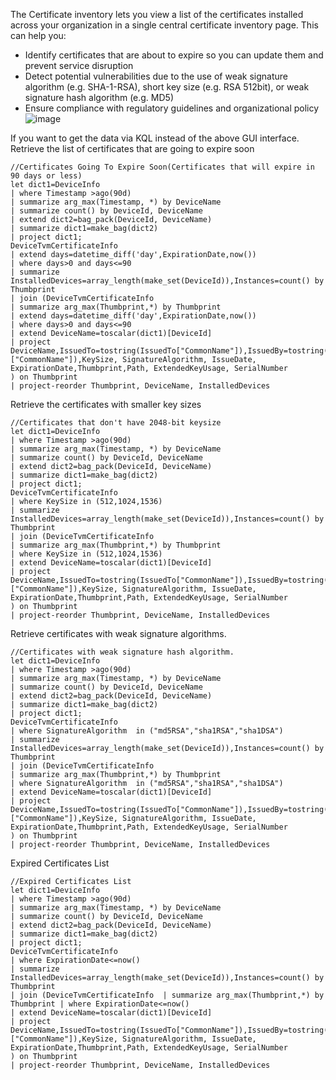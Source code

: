 The Certificate inventory lets you view a list of the certificates installed across your organization in a single central certificate inventory page. This can help you:
* Identify certificates that are about to expire so you can update them and prevent service disruption
* Detect potential vulnerabilities due to the use of weak signature algorithm (e.g. SHA-1-RSA), short key size (e.g. RSA 512bit), or weak signature hash algorithm (e.g. MD5)
* Ensure compliance with regulatory guidelines and organizational policy
![image](https://github.com/le0li9ht/Defender-For-Endpoint-Queries/assets/34128579/0eb4df5f-680c-4cb0-93cb-fc881447dc43)

If you want to get the data via KQL instead of the above GUI interface.
Retrieve the list of certificates that are going to expire soon  

```
//Certificates Going To Expire Soon(Certificates that will expire in 90 days or less)
let dict1=DeviceInfo
| where Timestamp >ago(90d)
| summarize arg_max(Timestamp, *) by DeviceName
| summarize count() by DeviceId, DeviceName
| extend dict2=bag_pack(DeviceId, DeviceName)
| summarize dict1=make_bag(dict2)
| project dict1;
DeviceTvmCertificateInfo
| extend days=datetime_diff('day',ExpirationDate,now())
| where days>0 and days<=90
| summarize InstalledDevices=array_length(make_set(DeviceId)),Instances=count() by Thumbprint
| join (DeviceTvmCertificateInfo
| summarize arg_max(Thumbprint,*) by Thumbprint
| extend days=datetime_diff('day',ExpirationDate,now())
| where days>0 and days<=90
| extend DeviceName=toscalar(dict1)[DeviceId]
| project DeviceName,IssuedTo=tostring(IssuedTo["CommonName"]),IssuedBy=tostring(IssuedBy.["CommonName"]),KeySize, SignatureAlgorithm, IssueDate, ExpirationDate,Thumbprint,Path, ExtendedKeyUsage, SerialNumber
) on Thumbprint
| project-reorder Thumbprint, DeviceName, InstalledDevices
```
Retrieve the certificates with smaller key sizes  
```
//Certificates that don't have 2048-bit keysize
let dict1=DeviceInfo
| where Timestamp >ago(90d)
| summarize arg_max(Timestamp, *) by DeviceName
| summarize count() by DeviceId, DeviceName
| extend dict2=bag_pack(DeviceId, DeviceName)
| summarize dict1=make_bag(dict2)
| project dict1;
DeviceTvmCertificateInfo
| where KeySize in (512,1024,1536)
| summarize InstalledDevices=array_length(make_set(DeviceId)),Instances=count() by Thumbprint
| join (DeviceTvmCertificateInfo
| summarize arg_max(Thumbprint,*) by Thumbprint
| where KeySize in (512,1024,1536)
| extend DeviceName=toscalar(dict1)[DeviceId]
| project DeviceName,IssuedTo=tostring(IssuedTo["CommonName"]),IssuedBy=tostring(IssuedBy.["CommonName"]),KeySize, SignatureAlgorithm, IssueDate, ExpirationDate,Thumbprint,Path, ExtendedKeyUsage, SerialNumber
) on Thumbprint
| project-reorder Thumbprint, DeviceName, InstalledDevices
```
Retrieve certificates with weak signature algorithms.  
```
//Certificates with weak signature hash algorithm.
let dict1=DeviceInfo
| where Timestamp >ago(90d)
| summarize arg_max(Timestamp, *) by DeviceName
| summarize count() by DeviceId, DeviceName
| extend dict2=bag_pack(DeviceId, DeviceName)
| summarize dict1=make_bag(dict2)
| project dict1;
DeviceTvmCertificateInfo
| where SignatureAlgorithm  in ("md5RSA","sha1RSA","sha1DSA")
| summarize InstalledDevices=array_length(make_set(DeviceId)),Instances=count() by Thumbprint
| join (DeviceTvmCertificateInfo
| summarize arg_max(Thumbprint,*) by Thumbprint
| where SignatureAlgorithm  in ("md5RSA","sha1RSA","sha1DSA")
| extend DeviceName=toscalar(dict1)[DeviceId]
| project DeviceName,IssuedTo=tostring(IssuedTo["CommonName"]),IssuedBy=tostring(IssuedBy.["CommonName"]),KeySize, SignatureAlgorithm, IssueDate, ExpirationDate,Thumbprint,Path, ExtendedKeyUsage, SerialNumber
) on Thumbprint
| project-reorder Thumbprint, DeviceName, InstalledDevices
```
Expired Certificates List   
```
//Expired Certificates List
let dict1=DeviceInfo
| where Timestamp >ago(90d)
| summarize arg_max(Timestamp, *) by DeviceName
| summarize count() by DeviceId, DeviceName
| extend dict2=bag_pack(DeviceId, DeviceName)
| summarize dict1=make_bag(dict2)
| project dict1;
DeviceTvmCertificateInfo
| where ExpirationDate<=now()
| summarize InstalledDevices=array_length(make_set(DeviceId)),Instances=count() by Thumbprint
| join (DeviceTvmCertificateInfo  | summarize arg_max(Thumbprint,*) by Thumbprint | where ExpirationDate<=now()
| extend DeviceName=toscalar(dict1)[DeviceId]
| project DeviceName,IssuedTo=tostring(IssuedTo["CommonName"]),IssuedBy=tostring(IssuedBy.["CommonName"]),KeySize, SignatureAlgorithm, IssueDate, ExpirationDate,Thumbprint,Path, ExtendedKeyUsage, SerialNumber
) on Thumbprint
| project-reorder Thumbprint, DeviceName, InstalledDevices
```
